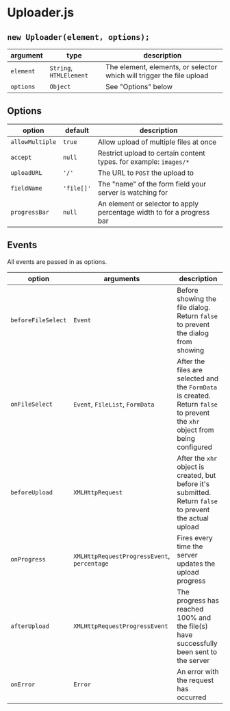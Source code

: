 # Uploader.js

## `new Uploader(element, options);`

| argument | type | description |
| --- | --- | --- |
| `element` | `String`, `HTMLElement` | The element, elements, or selector which will trigger the file upload |
| `options` | `Object` | See "Options" below |

## Options

| option | default | description |
| --- | --- | --- |
| `allowMultiple` | `true` | Allow upload of multiple files at once |
| `accept` | `null` | Restrict upload to certain content types. for example: `images/*` |
| `uploadURL` | `'/'` | The URL to `POST` the upload to |
| `fieldName` | `'file[]'` | The "name" of the form field your server is watching for |
| `progressBar` | `null` | An element or selector to apply percentage width to for a progress bar |

## Events

All events are passed in as options.

| option | arguments | description |
| --- | --- | --- |
| `beforeFileSelect` | `Event` | Before showing the file dialog. Return `false` to prevent the dialog from showing |
| `onFileSelect` | `Event`, `FileList`, `FormData` | After the files are selected and the `FormData` is created. Return `false` to prevent the `xhr` object from being configured |
| `beforeUpload` | `XMLHttpRequest` | After the `xhr` object is created, but before it's submitted. Return `false` to prevent the actual upload |
| `onProgress` | `XMLHttpRequestProgressEvent`, `percentage` | Fires every time the server updates the upload progress |
| `afterUpload` | `XMLHttpRequestProgressEvent` | The progress has reached 100% and the file(s) have successfully been sent to the server |
| `onError` | `Error` | An error with the request has occurred |
